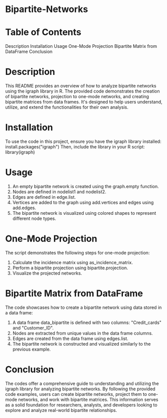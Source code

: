 # Bipartite-Networks

# Table of Contents
Description
Installation
Usage
One-Mode Projection
Bipartite Matrix from DataFrame
Conclusion

# Description
This README provides an overview of how to analyze bipartite networks using the igraph library in R. The provided code demonstrates the creation of bipartite networks, projection to one-mode networks, and creating bipartite matrices from data frames. It's designed to help users understand, utilize, and extend the functionalities for their own analysis.

# Installation
To use the code in this project, ensure you have the igraph library installed: install.packages("igraph")
Then, include the library in your R script: library(igraph)

# Usage
1. An empty bipartite network is created using the graph.empty function.
2. Nodes are defined in nodelist1 and nodelist2.
3. Edges are defined in edge.list.
4. Vertices are added to the graph using add.vertices and edges using add.edges.
5. The bipartite network is visualized using colored shapes to represent different node types.

# One-Mode Projection
The script demonstrates the following steps for one-mode projection:
1. Calculate the incidence matrix using as_incidence_matrix.
2. Perform a bipartite projection using bipartite.projection.
3. Visualize the projected networks.
   
# Bipartite Matrix from DataFrame
The code showcases how to create a bipartite network using data stored in a data frame:
1. A data frame data_bipartite is defined with two columns: "Credit_cards" and "Customer_ID".
2. Nodes are extracted from unique values in the data frame columns.
3. Edges are created from the data frame using edges.list.
4. The bipartite network is constructed and visualized similarly to the previous example.

# Conclusion
The codes offer a comprehensive guide to understanding and utilizing the igraph library for analyzing bipartite networks. By following the provided code examples, users can create bipartite networks, project them to one-mode networks, and work with bipartite matrices. This information serves as a solid foundation for researchers, analysts, and developers looking to explore and analyze real-world bipartite relationships.
